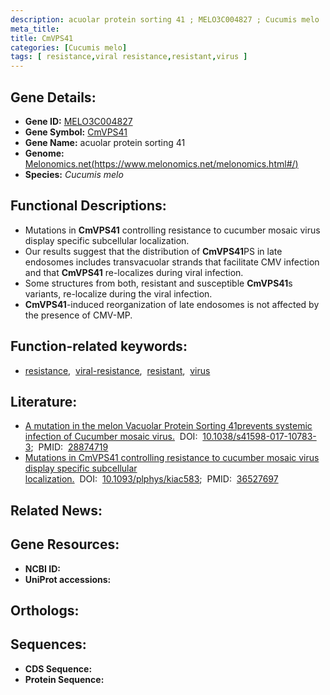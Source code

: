 ```yaml
---
description: acuolar protein sorting 41 ; MELO3C004827 ; Cucumis melo
meta_title:
title: CmVPS41
categories: [Cucumis melo]
tags: [ resistance,viral resistance,resistant,virus ]
---
```


## Gene Details:
- **Gene ID:** [MELO3C004827]()
- **Gene Symbol:** <u>CmVPS41</u>
- **Gene Name:** acuolar protein sorting 41
- **Genome:** [Melonomics.net(https://www.melonomics.net/melonomics.html#/)]()
- **Species:** *Cucumis melo*

## Functional Descriptions:
   - Mutations in **CmVPS41** controlling resistance to cucumber mosaic virus display specific subcellular localization.
   - Our results suggest that the distribution of **CmVPS41**PS in late endosomes includes transvacuolar strands that facilitate CMV infection and that **CmVPS41** re-localizes during viral infection.
   - Some structures from both, resistant and susceptible **CmVPS41**s variants, re-localize during the viral infection.
   - **CmVPS41**-induced reorganization of late endosomes is not affected by the presence of CMV-MP.

## Function-related keywords:
   - [resistance](/tags/resistance/),&nbsp;&nbsp;[viral-resistance](/tags/viral-resistance/),&nbsp;&nbsp;[resistant](/tags/resistant/),&nbsp;&nbsp;[virus](/tags/virus/)

## Literature:
   - [A mutation in the melon Vacuolar Protein Sorting 41prevents systemic infection of Cucumber mosaic virus.](https://doi.org/10.1038/s41598-017-10783-3)&nbsp;&nbsp;DOI:&nbsp;&nbsp;[10.1038/s41598-017-10783-3](https://doi.org/10.1038/s41598-017-10783-3);&nbsp;&nbsp;PMID:&nbsp;&nbsp;[28874719](https://pubmed.ncbi.nlm.nih.gov/28874719/)
   - [Mutations in CmVPS41 controlling resistance to cucumber mosaic virus display specific subcellular localization.](https://doi.org/10.1093/plphys/kiac583)&nbsp;&nbsp;DOI:&nbsp;&nbsp;[10.1093/plphys/kiac583](https://doi.org/10.1093/plphys/kiac583);&nbsp;&nbsp;PMID:&nbsp;&nbsp;[36527697](https://pubmed.ncbi.nlm.nih.gov/36527697/)

## Related News:

## Gene Resources:
- **NCBI ID:**  [](https://www.ncbi.nlm.nih.gov/gene/?term=)
- **UniProt accessions:**  [](https://www.uniprot.org/uniprotkb//entry)

## Orthologs:

## Sequences:
- **CDS Sequence:**
- **Protein Sequence:**

